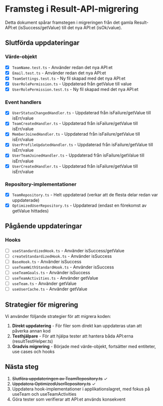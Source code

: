# Framsteg i Result-API-migrering

Detta dokument spårar framstegen i migreringen från det gamla Result-API:et (isSuccess/getValue) till det nya API:et (isOk/value).

## Slutförda uppdateringar

### Värde-objekt
- [x] `TeamName.test.ts` - Använder redan det nya API:et
- [x] `Email.test.ts` - Använder redan det nya API:et
- [x] `TeamSettings.test.ts` - Ny fil skapad med det nya API:et
- [x] `UserRolePermission.ts` - Uppdaterad från getValue till value
- [x] `UserRolePermission.test.ts` - Ny fil skapad med det nya API:et

### Event handlers
- [x] `UserStatusChangedHandler.ts` - Uppdaterad från isFailure/getValue till isErr/value
- [x] `TeamCreatedHandler.ts` - Uppdaterad från isFailure/getValue till isErr/value
- [x] `MemberJoinedHandler.ts` - Uppdaterad från isFailure/getValue till isErr/value
- [x] `UserProfileUpdatedHandler.ts` - Uppdaterad från isFailure/getValue till isErr/value
- [x] `UserTeamJoinedHandler.ts` - Uppdaterad från isFailure/getValue till isErr/value
- [x] `UserCreatedHandler.ts` - Uppdaterad från isFailure/getValue till isErr/value

### Repository-implementationer
- [x] `TeamRepository.ts` - Helt uppdaterad (verkar att de flesta delar redan var uppdaterade)
- [x] `OptimizedUserRepository.ts` - Uppdaterad (endast en förekomst av getValue hittades)

## Pågående uppdateringar

### Hooks
- [ ] `useStandardizedHook.ts` - Använder isSuccess/getValue
- [ ] `createStandardizedHook.ts` - Använder isSuccess
- [ ] `BaseHook.ts` - Använder isSuccess
- [ ] `useTeamWithStandardHook.ts` - Använder isSuccess
- [ ] `useTeamGoals.ts` - Använder isSuccess
- [ ] `useTeamActivities.ts` - Använder getValue
- [ ] `useTeam.ts` - Använder getValue
- [ ] `useUserCache.ts` - Använder getValue

## Strategier för migrering

Vi använder följande strategier för att migrera koden:

1. **Direkt uppdatering** - För filer som direkt kan uppdateras utan att påverka annan kod
2. **Testhjälpare** - För att hjälpa tester att hantera båda API:erna (resultTestHelper.ts)
3. **Gradvis migrering** - Började med värde-objekt, fortsätter med entiteter, use cases och hooks

## Nästa steg

1. ~~Slutföra uppdateringen av TeamRepository.ts~~ ✓
2. ~~Uppdatera OptimizedUserRepository.ts~~ ✓
3. Uppdatera hook-implementationer i applikationslagret, med fokus på useTeam och useTeamActivities
4. Göra tester som verifierar att API:et används konsekvent 